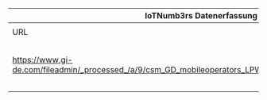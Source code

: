|IoTNumb3rs Datenerfassung|||||||||||
| ---- | ---- | ---- | ---- | ---- | ---- | ---- | ---- | ---- | ---- | ---- |
||||||||||||
|URL|home_url|filename|device_class|device_count|market_class|market_volume|prognosis_year|publication_year|authorship_class|Dropbox folder|
|https://www.gi-de.com/fileadmin/_processed_/a/9/csm_GD_mobileoperators_LPWAN_infographic_158376ae3b.png|https://www.gi-de.com/en/se/mobile-security/industries/connectivity-service-providers/trusted-key-management-for-lpwan/|file20_csm_GD_mobileoperators_LPWAN_infographic_158376ae3b.png||||||||JinlinHolic/20181123-0000|
